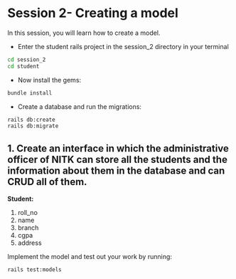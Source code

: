# Session 2- Creating a model
In this session, you will learn how to create a model.
- Enter the student rails project in the session_2 directory in your terminal
```bash
cd session_2
cd student
```

- Now install the gems:
```bash
bundle install
```

- Create a database and run the migrations:

```bash
rails db:create
rails db:migrate
```

## 1. Create an interface in which the administrative officer of NITK can store all the students and the information about them in the database and can CRUD all of them.
**Student:**
1. roll_no
2. name
3. branch
4. cgpa
5. address

Implement the model and test out your work by running: 
```bash
rails test:models
```
